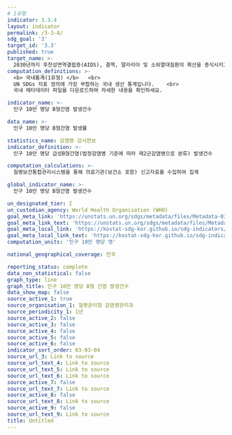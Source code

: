 ```yaml
---
# 1유형
indicator: 3.3.4
layout: indicator
permalink: /3-3-4/
sdg_goal: '3'
target_id: '3.3'
published: true
target_name: >-
  2030년까지 후천성면역결핍증(AIDS), 결핵, 말라리아 및 소외열대질환의 확산을 종식시키고 간염, 수인성 질병 및 기타 전염성 질병 방지
computation_definitions: >-
  <b> 국내통계(1유형) </b>   <br>
  UN SDGs 지표 정의에 가장 부합하는 국내 생산 통계입니다.    <br>
  국내 메타데이터 파일을 다운로드하여 자세한 내용을 확인하세요.

indicator_name: >-
  인구 10만 명당 B형간염 발생건수

data_name: >-
  인구 10만 명당 B형간염 발생률

statistics_name: 감염병 감시연보
indicator_definition: >-
  인구 10만 명당 급성B형간염(법정감염병 기준에 따라 제2군감염병으로 분류) 발생건수

computation_calculations: >-
  질병보건통합관리시스템을 통해 의료기관(보건소 포함) 신고자료를 수집하여 집계

global_indicator_name: >-
  인구 10만 명당 B형간염 발생건수

un_designated_tier: I
un_custodian_agency: World Health Organisation (WHO)
goal_meta_link: 'https://unstats.un.org/sdgs/metadata/files/Metadata-03-03-04.pdf'
goal_meta_link_text: 'https://unstats.un.org/sdgs/metadata/files/Metadata-03-03-04.pdf'
goal_meta_local_link: 'https://kostat-sdg-kor.github.io/sdg-indicators/public/data/Metadata-03-03-04_KOR.pdf'
goal_meta_local_link_text: 'https://kostat-sdg-kor.github.io/sdg-indicators/public/data/Metadata-03-03-04_KOR.pdf'
computation_units: '인구 10만 명당 명'

national_geographical_coverage: 전국

reporting_status: complete
data_non_statistical: false
graph_type: line
graph_title: 인구 10만 명당 B형 간염 발생건수
data_show_map: false
source_active_1: true
source_organisation_1: 질병관리청 감염병관리과
source_periodicity_1: 1년
source_active_2: false
source_active_3: false
source_active_4: false
source_active_5: false
source_active_6: false
indicator_sort_order: 03-03-04
source_url_3: Link to source
source_url_text_4: Link to source
source_url_text_5: Link to source
source_url_text_6: Link to source
source_active_7: false
source_url_text_7: Link to source
source_active_8: false
source_url_text_8: Link to source
source_active_9: false
source_url_text_9: Link to source
title: Untitled
---
```

